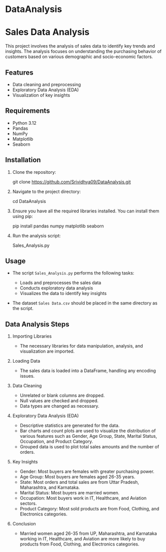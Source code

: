 # DataAnalysis
# Sales Data Analysis

This project involves the analysis of sales data to identify key trends and insights. The analysis focuses on understanding the purchasing behavior of customers based on various demographic and socio-economic factors.

## Features

- Data cleaning and preprocessing
- Exploratory Data Analysis (EDA)
- Visualization of key insights

## Requirements

- Python 3.12
- Pandas
- NumPy
- Matplotlib
- Seaborn

## Installation

1. Clone the repository:
   
    git clone https://github.com/Srividhya09/DataAnalysis.git
   

2. Navigate to the project directory:
    
    cd DataAnalysis
    

3. Ensure you have all the required libraries installed. You can install them using pip:
    
    pip install pandas numpy matplotlib seaborn
  

4. Run the analysis script:
   
    Sales_Analysis.py
    

## Usage

- The script `Sales_Analysis.py` performs the following tasks:
  - Loads and preprocesses the sales data
  - Conducts exploratory data analysis
  - Visualizes the data to identify key insights

- The dataset `Sales Data.csv` should be placed in the same directory as the script.

## Data Analysis Steps

1. Importing Libraries
   - The necessary libraries for data manipulation, analysis, and visualization are imported.

2. Loading Data
   - The sales data is loaded into a DataFrame, handling any encoding issues.

3. Data Cleaning
   - Unrelated or blank columns are dropped.
   - Null values are checked and dropped.
   - Data types are changed as necessary.

4. Exploratory Data Analysis (EDA)
   - Descriptive statistics are generated for the data.
   - Bar charts and count plots are used to visualize the distribution of various features such as Gender, Age Group, State, Marital Status, Occupation, and Product Category.
   - Grouped data is used to plot total sales amounts and the number of orders.

5. Key Insights
   - Gender: Most buyers are females with greater purchasing power.
   - Age Group: Most buyers are females aged 26-35 years.
   - State: Most orders and total sales are from Uttar Pradesh, Maharashtra, and Karnataka.
   - Marital Status: Most buyers are married women.
   - Occupation: Most buyers work in IT, Healthcare, and Aviation sectors.
   - Product Category: Most sold products are from Food, Clothing, and Electronics categories.

6. Conclusion
   - Married women aged 26-35 from UP, Maharashtra, and Karnataka working in IT, Healthcare, and Aviation are more likely to buy products from Food, Clothing, and Electronics categories.


